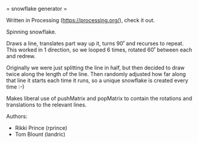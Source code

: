 = snowflake generator =

Written in Processing (https://processing.org/), check it out.

Spinning snowflake.

Draws a line, translates part way up it, turns 90˚ and recurses to repeat. This worked in 1 direction, so we looped 6 times, rotated 60˚ between each and redrew.

Originally we were just splitting the line in half, but then decided to draw twice along the length of the line. Then randomly adjusted how far along that line it starts each time it runs, so a unique snowflake is created every time :-)

Makes liberal use of pushMatrix and popMatrix to contain the rotations and translations to the relevant lines.

Authors:
- Rikki Prince (rprince)
- Tom Blount (landric)
